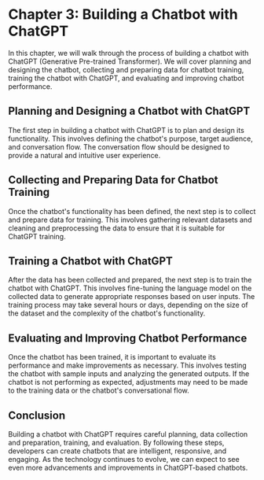 Chapter 3: Building a Chatbot with ChatGPT
==========================================

In this chapter, we will walk through the process of building a chatbot with ChatGPT (Generative Pre-trained Transformer). We will cover planning and designing the chatbot, collecting and preparing data for chatbot training, training the chatbot with ChatGPT, and evaluating and improving chatbot performance.

Planning and Designing a Chatbot with ChatGPT
---------------------------------------------

The first step in building a chatbot with ChatGPT is to plan and design its functionality. This involves defining the chatbot's purpose, target audience, and conversation flow. The conversation flow should be designed to provide a natural and intuitive user experience.

Collecting and Preparing Data for Chatbot Training
--------------------------------------------------

Once the chatbot's functionality has been defined, the next step is to collect and prepare data for training. This involves gathering relevant datasets and cleaning and preprocessing the data to ensure that it is suitable for ChatGPT training.

Training a Chatbot with ChatGPT
-------------------------------

After the data has been collected and prepared, the next step is to train the chatbot with ChatGPT. This involves fine-tuning the language model on the collected data to generate appropriate responses based on user inputs. The training process may take several hours or days, depending on the size of the dataset and the complexity of the chatbot's functionality.

Evaluating and Improving Chatbot Performance
--------------------------------------------

Once the chatbot has been trained, it is important to evaluate its performance and make improvements as necessary. This involves testing the chatbot with sample inputs and analyzing the generated outputs. If the chatbot is not performing as expected, adjustments may need to be made to the training data or the chatbot's conversational flow.

Conclusion
----------

Building a chatbot with ChatGPT requires careful planning, data collection and preparation, training, and evaluation. By following these steps, developers can create chatbots that are intelligent, responsive, and engaging. As the technology continues to evolve, we can expect to see even more advancements and improvements in ChatGPT-based chatbots.

